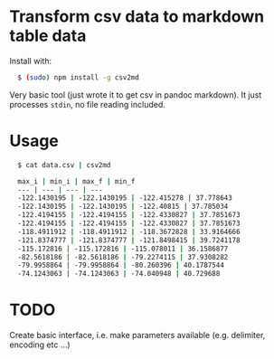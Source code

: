 # Transform csv data to markdown table data

Install with:

```sh
  $ (sudo) npm install -g csv2md
```

Very basic tool (just wrote it to get csv in pandoc markdown). It just processes `stdin`, no file reading included.

# Usage

```sh
  $ cat data.csv | csv2md

  max_i | min_i | max_f | min_f
  --- | --- | --- | ---
  -122.1430195 | -122.1430195 | -122.415278 | 37.778643
  -122.1430195 | -122.1430195 | -122.40815 | 37.785034
  -122.4194155 | -122.4194155 | -122.4330827 | 37.7851673
  -122.4194155 | -122.4194155 | -122.4330827 | 37.7851673
  -118.4911912 | -118.4911912 | -118.3672828 | 33.9164666
  -121.8374777 | -121.8374777 | -121.8498415 | 39.7241178
  -115.172816 | -115.172816 | -115.078011 | 36.1586877
  -82.5618186 | -82.5618186 | -79.2274115 | 37.9308282
  -79.9958864 | -79.9958864 | -80.260396 | 40.1787544
  -74.1243063 | -74.1243063 | -74.040948 | 40.729688
```

# TODO

Create basic interface, i.e. make parameters available (e.g. delimiter, encoding etc …)
